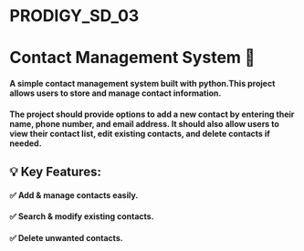 # PRODIGY_SD_03

# **Contact Management System** 📖

#### A simple contact management system built with python.This project allows users to store and manage contact information.
#### The project should provide options to add a new contact by entering their name, phone number, and email address. It should also allow users to view their contact list, edit existing contacts, and delete contacts if needed.

## 💡 **Key Features:**

#### ✅ Add & manage contacts easily. 

#### ✅ Search & modify existing contacts.

#### ✅ Delete unwanted contacts.
